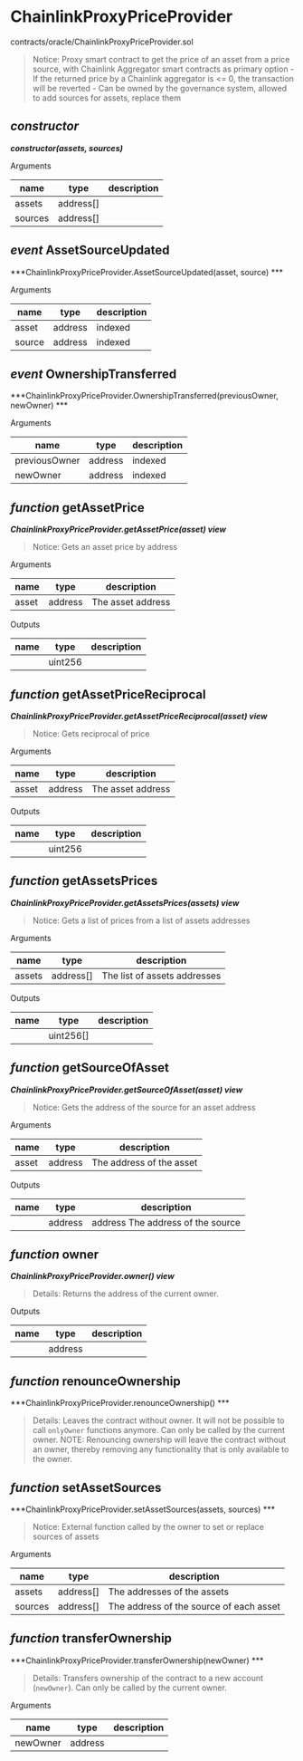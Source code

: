 # ChainlinkProxyPriceProvider

contracts/oracle/ChainlinkProxyPriceProvider.sol

> Notice: Proxy smart contract to get the price of an asset from a price source, with Chainlink Aggregator         smart contracts as primary option - If the returned price by a Chainlink aggregator is <= 0, the transaction will be reverted - Can be owned by the governance system, allowed to add sources for assets, replace them

## *constructor*

***constructor(assets, sources)***

Arguments

| **name** | **type** | **description** |
|-|-|-|
| assets | address[] |  |
| sources | address[] |  |



## *event* AssetSourceUpdated

***ChainlinkProxyPriceProvider.AssetSourceUpdated(asset, source) ***

Arguments

| **name** | **type** | **description** |
|-|-|-|
| asset | address | indexed |
| source | address | indexed |



## *event* OwnershipTransferred

***ChainlinkProxyPriceProvider.OwnershipTransferred(previousOwner, newOwner) ***

Arguments

| **name** | **type** | **description** |
|-|-|-|
| previousOwner | address | indexed |
| newOwner | address | indexed |



## *function* getAssetPrice

***ChainlinkProxyPriceProvider.getAssetPrice(asset) view***

> Notice: Gets an asset price by address

Arguments

| **name** | **type** | **description** |
|-|-|-|
| asset | address | The asset address |

Outputs

| **name** | **type** | **description** |
|-|-|-|
|  | uint256 |  |



## *function* getAssetPriceReciprocal

***ChainlinkProxyPriceProvider.getAssetPriceReciprocal(asset) view***

> Notice: Gets reciprocal of price

Arguments

| **name** | **type** | **description** |
|-|-|-|
| asset | address | The asset address |

Outputs

| **name** | **type** | **description** |
|-|-|-|
|  | uint256 |  |



## *function* getAssetsPrices

***ChainlinkProxyPriceProvider.getAssetsPrices(assets) view***

> Notice: Gets a list of prices from a list of assets addresses

Arguments

| **name** | **type** | **description** |
|-|-|-|
| assets | address[] | The list of assets addresses |

Outputs

| **name** | **type** | **description** |
|-|-|-|
|  | uint256[] |  |



## *function* getSourceOfAsset

***ChainlinkProxyPriceProvider.getSourceOfAsset(asset) view***

> Notice: Gets the address of the source for an asset address

Arguments

| **name** | **type** | **description** |
|-|-|-|
| asset | address | The address of the asset |

Outputs

| **name** | **type** | **description** |
|-|-|-|
|  | address | address The address of the source |



## *function* owner

***ChainlinkProxyPriceProvider.owner() view***

> Details: Returns the address of the current owner.

Outputs

| **name** | **type** | **description** |
|-|-|-|
|  | address |  |



## *function* renounceOwnership

***ChainlinkProxyPriceProvider.renounceOwnership() ***

> Details: Leaves the contract without owner. It will not be possible to call `onlyOwner` functions anymore. Can only be called by the current owner. NOTE: Renouncing ownership will leave the contract without an owner, thereby removing any functionality that is only available to the owner.



## *function* setAssetSources

***ChainlinkProxyPriceProvider.setAssetSources(assets, sources) ***

> Notice: External function called by the owner to set or replace sources of assets

Arguments

| **name** | **type** | **description** |
|-|-|-|
| assets | address[] | The addresses of the assets |
| sources | address[] | The address of the source of each asset |



## *function* transferOwnership

***ChainlinkProxyPriceProvider.transferOwnership(newOwner) ***

> Details: Transfers ownership of the contract to a new account (`newOwner`). Can only be called by the current owner.

Arguments

| **name** | **type** | **description** |
|-|-|-|
| newOwner | address |  |


